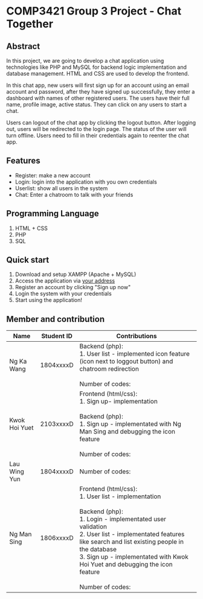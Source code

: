 # COMP3421 Group 3 Project - Chat Together

## Abstract 

In this project, we are going to develop a chat application using technologies like PHP and MySQL for backend logic implementation and database management. HTML and CSS are used to develop the frontend. 

In this chat app, new users will first sign up for an account using an email account and password, after they have signed up successfully, they enter a dashboard with names of other registered users. The users have their full name, profile image, active status. They can click on any users to start a chat. 

Users can logout of the chat app by clicking the logout button. After logging out, users will be redirected to the login page. The status of the user will turn offline. Users need to fill in their credentials again to reenter the chat app. 

## Features
- Register: make a new account
- Login: login into the application with you own credentials
- Userlist: show all users in the system
- Chat: Enter a chatroom to talk with your friends

## Programming Language
1. HTML + CSS
2. PHP
3. SQL

## Quick start
1. Download and setup XAMPP (Apache + MySQL)
2. Access the application via [your address](localhost])
3. Register an account by clicking "Sign up now"
4. Login the system with your credentials
5. Start using the application!

## Member and contribution
|Name|Student ID|Contributions|
|---|---|---|
|Ng Ka Wang|1804xxxxD|Backend (php): <br>1. User list - implemented icon feature (icon next to loggout button) and chatroom redirection <br><br>Number of codes:|
|Kwok Hoi Yuet|2103xxxxD|Frontend (html/css): <br> 1. Sign up- implementation <br><br> Backend (php): <br> 1. Sign up - implementated with Ng Man Sing and debugging the icon feature <br><br>Number of codes:|
|Lau Wing Yun|1804xxxxD|Number of codes:|
|Ng Man Sing |1806xxxxD|Frontend (html/css): <br> 1. User list - implementation <br><br> Backend (php): <br> 1. Login - implementated user validation <br> 2. User list - implementated features like search and list existing people in the database <br> 3. Sign up - implementated with Kwok Hoi Yuet and debugging the icon feature <br><br>Number of codes:|